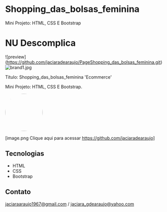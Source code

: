 # Shopping_das_bolsas_feminina
Mini Projeto: HTML, CSS E Bootstrap
# NU Descomplica

![preview] (https://github.com/jaciaradearaujo/PageShopping_das_bolsas_feminina.git)
![brand1.jpg](https://pt.vecteezy.com/foto/22385927-saco-isolado-ilustracao-ai-generativo)

Título: Shopping_das_bolsas_feminina 'Ecommerce'

Mini Projeto: HTML, CSS E Bootstrap.

 <img src="bolsas9.jpg" alt="" style="height: 120px;  border-radius: 100px; border: 100px;" class="imgTeam borderGreen">

[image.png Clique aqui para acessar https://github.com/jaciaradearaujo]

## Tecnologias

- HTML
- CSS
- Bootstrap


## Contato

jaciaraaraujo1967@gmail.com / jaciara_gdearaujo@yahoo.com
